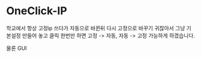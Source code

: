 # OneClick-IP

학교에서 항상 고정ip 쓰다가 자동으로 바뀐뒤 다시 고정으로 바꾸기 귀찮아서 그냥 기본설정 만들어 놓고 클릭 한번만 하면 고정 -> 자동, 자동 -> 고정 가능하게 하겠습니다. 

물론 GUI 

